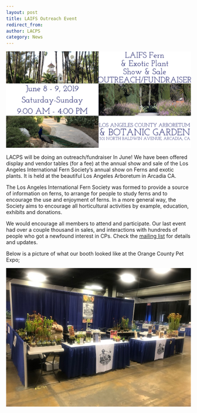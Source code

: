 ```yaml
---
layout: post
title: LAIFS Outreach Event
redirect_from:
author: LACPS
category: News
---
```


![Los Angeles International Fern Society LACPS outreach announcement](/assets/images/posts/2019-05-18-los-angeles-international-fern-society-outreach.png)

LACPS will be doing an outreach/fundraiser In June! We have been offered display and vendor tables (for a fee) at the annual show and sale of the Los Angeles International Fern Society’s annual show on Ferns and exotic plants. It is held at the beautiful Los Angeles Arboretum in Arcadia CA.

The Los Angeles International Fern Society was formed to provide a source of information on ferns, to arrange for people to study ferns and to encourage the use and enjoyment of ferns. In a more general way, the Society aims to encourage all horticultural activities by example, education, exhibits and donations.

We would encourage all members to attend and participate. Our last event had over a couple thousand in sales, and interactions with hundreds of people who got a newfound interest in CPs. Check the [mailing list](/mailing-list) for details and updates.

Below is a picture of what our booth looked like at the Orange County Pet Expo;

![Los Angeles Carnivorous Plant Society booth at the Orange County Pet Expo](/assets/images/posts/2019-05-18-orange-county-pet-expo-lacps-booth.jpg)
